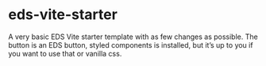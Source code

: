 # eds-vite-starter

A very basic EDS Vite starter template with as few changes as possible. The button is an EDS button, styled components is installed, but it’s up to you if you want to use that or vanilla css. 